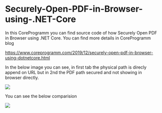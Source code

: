 # Securely-Open-PDF-in-Browser-using-.NET-Core
In this CoreProgramm you can find source code of how Securely Open PDF in Browser using .NET Core.
You can find more details in CoreProgramm blog

https://www.coreprogramm.com/2019/12/securely-open-pdf-in-browser-using-dotnetcore.html

In the below image you can see, in first tab the physical path is direcly append on URL but in 2nd the PDF path secured and not showing in browser directly.

<img src="https://user-images.githubusercontent.com/53593343/71288309-b6f51800-2390-11ea-86ac-804bf79c3a40.png"/>

You can see the below comparision

<img src="https://user-images.githubusercontent.com/53593343/71288431-09363900-2391-11ea-896b-f47f83e1179d.gif"/>

